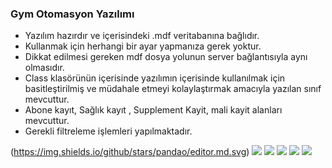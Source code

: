 ### Gym Otomasyon Yazılımı

- Yazılım hazırdır ve içerisindeki .mdf veritabanına bağlıdır.
- Kullanmak için herhangi bir ayar yapmanıza gerek yoktur.
- Dikkat edilmesi gereken mdf dosya yolunun server bağlantısıyla aynı olmasıdır.
- Class klasörünün içerisinde yazılımın içerisinde kullanılmak için basitleştirilmiş
ve müdahale etmeyi kolaylaştırmak amacıyla yazılan sınıf mevcuttur.
- Abone kayıt, Sağlık kayıt , Supplement Kayit, mali kayit alanları mevcuttur.
- Gerekli filtreleme işlemleri yapılmaktadır.

(https://img.shields.io/github/stars/pandao/editor.md.svg) ![](https://img.shields.io/github/forks/pandao/editor.md.svg) ![](https://img.shields.io/github/tag/pandao/editor.md.svg) ![](https://img.shields.io/github/release/pandao/editor.md.svg) ![](https://img.shields.io/github/issues/pandao/editor.md.svg) ![](https://img.shields.io/bower/v/editor.md.svg)
